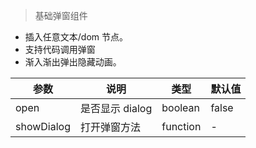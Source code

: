 > 基础弹窗组件

- 插入任意文本/dom 节点。
- 支持代码调用弹窗
- 渐入渐出弹出隐藏动画。

| 参数       | 说明            | 类型     | 默认值 |
| ---------- | --------------- | -------- | ------ |
| open       | 是否显示 dialog | boolean  | false  |
| showDialog | 打开弹窗方法    | function | -      |
